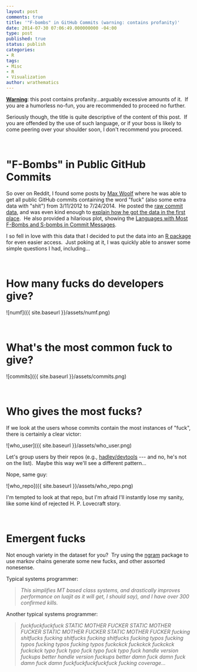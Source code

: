 ```yaml
---
layout: post
comments: true
title: '"F-bombs" in GitHub Commits (warning: contains profanity)'
date: 2014-07-30 07:06:49.000000000 -04:00
type: post
published: true
status: publish
categories:
- R
tags:
- Misc
- R
- Visualization
author: wrathematics
---
```



<span style="text-decoration: underline;">**Warning**</span>: this post contains profanity...arguably excessive amounts of it.  If you are a humorless no-fun, you are recommended to proceed no further.

Seriously though, the title is quite descriptive of the content of this post.  If you are offended by the use of such language, or if your boss is likely to come peering over your shoulder soon, I don't recommend you proceed.

 

"F-Bombs" in Public GitHub Commits
==================================

So over on Reddit, I found some posts by [Max Woolf](http://minimaxir.com/) where he was able to get all public GitHub commits containing the word "fuck" (also some extra data with "shit") from 3/11/2012 to 7/24/2014.  He posted the [raw commit data](https://docs.google.com/spreadsheets/d/1NDKNmTS25Ijqay3BjB6c6N1MeunFgDWQcqijCOSRLVk/edit?usp=sharing), and was even kind enough to [explain how he got the data in the first place](http://www.reddit.com/r/ProgrammerHumor/comments/2bpkdh/languages_with_the_most_curse_words_in_the_git/cj809jq).  He also provided a hilarious plot, showing the [Languages with Most F-Bombs and S-bombs in Commit Messages](https://www.facebook.com/photo.php?fbid=10152572618920450&set=a.432190050449.225968.582270449&type=1&theater).

I so fell in love with this data that I decided to put the data into an [R package](https://github.com/wrathematics/idgaf) for even easier access.  Just poking at it, I was quickly able to answer some simple questions I had, including...

 

How many fucks do developers give?
==================================

![numf]({{ site.baseurl }}/assets/numf.png)

 

What's the most common fuck to give?
====================================

![commits]({{ site.baseurl }}/assets/commits.png)

 

Who gives the most fucks?
=========================

If we look at the users whose commits contain the most instances of "fuck", there is certainly a clear victor:

![who_user]({{ site.baseurl }}/assets/who_user.png)

Let's group users by their repos (e.g.,
[hadley/devtools](http://github.com/hadley/devtools) --- and no, he's
not on the list).  Maybe this way we'll see a different pattern...

Nope, same guy:

![who_repo]({{ site.baseurl }}/assets/who_repo.png)

I'm tempted to look at that repo, but I'm afraid I'll instantly lose my sanity, like some kind of rejected H. P. Lovecraft story.

 

Emergent fucks
==============

Not enough variety in the dataset for you?  Try using the [ngram](http://cran.r-project.org/web/packages/ngram/index.html) package to use markov chains generate some new fucks, and other assorted nonesense.

Typical systems programmer:

> *This simplifies MT based class systems, and drastically improves performance on luajit as it will get, I should say), and I have over 300 confirmed kills.*

Another typical systems programmer:

> *fuckfuckfuckfuck STATIC MOTHER FUCKER STATIC MOTHER FUCKER STATIC MOTHER FUCKER STATIC MOTHER FUCKER fucking shitfucks fucking shitfucks fucking shitfucks fucking typos fucking typos fucking typos fucking typos fuckckck fuckckck fuckckck fuckckck typo fuck typo fuck typo fuck typo fuck handle version fuckups better handle version fuckups better damn fuck damn fuck damn fuck damn fuckfuckfuckfuckfuck fucking coverage...*
